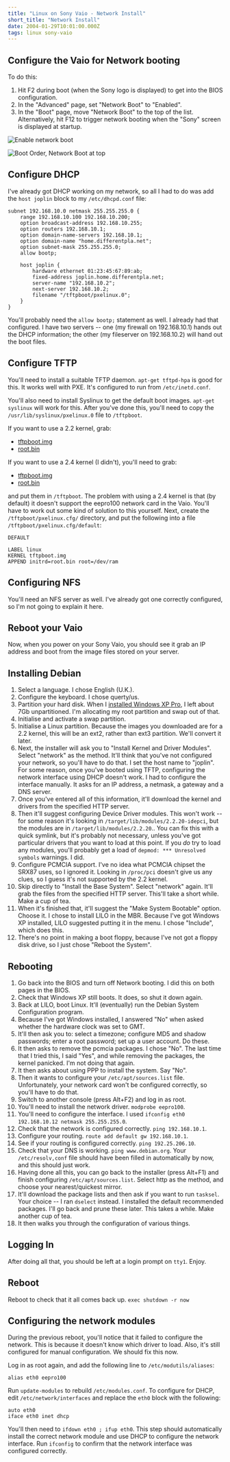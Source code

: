 ```yaml
---
title: "Linux on Sony Vaio - Network Install"
short_title: "Network Install"
date: 2004-01-29T10:01:00.000Z
tags: linux sony-vaio
---
```

## Configure the Vaio for Network booting

To do this:

1.  Hit F2 during boot (when the Sony logo is displayed) to get into the BIOS configuration.
2.  In the "Advanced" page, set "Network Boot" to "Enabled".
3.  In the "Boot" page, move "Network Boot" to the top of the list. Alternatively, hit F12 to trigger network booting when the "Sony" screen is displayed at startup.

![Enable network boot](/images/2004/2004-01-29-linux-on-sony-vaio-network-install/26cb8a77ebbe717a193b665d44b7f9d4-163.jpg)

![Boot Order, Network Boot at top](/images/2004/2004-01-29-linux-on-sony-vaio-network-install/3f46e31ae2f33794c9708fe8a4e90807-162.jpg)

## Configure DHCP

I've already got DHCP working on my network, so all I had to do was add the `host joplin` block to my `/etc/dhcpd.conf` file:

```
subnet 192.168.10.0 netmask 255.255.255.0 {
    range 192.168.10.100 192.168.10.200;
    option broadcast-address 192.168.10.255;
    option routers 192.168.10.1;
    option domain-name-servers 192.168.10.1;
    option domain-name "home.differentpla.net";
    option subnet-mask 255.255.255.0;
    allow bootp;

    host joplin {
        hardware ethernet 01:23:45:67:89:ab;
        fixed-address joplin.home.differentpla.net;
        server-name "192.168.10.2";
        next-server 192.168.10.2;
        filename "/tftpboot/pxelinux.0";
    }
}
```

You'll probably need the `allow bootp;` statement as well. I already had that configured.
I have two servers -- one (my firewall on 192.168.10.1) hands out the DHCP information; the other (my fileserver on 192.168.10.2) will hand out the boot files.

## Configure TFTP

You'll need to install a suitable TFTP daemon. `apt-get tftpd-hpa` is good for this. It works well with PXE. It's configured to run from `/etc/inetd.conf`.

You'll also need to install Syslinux to get the default boot images. `apt-get syslinux` will work for this. After you've done this, you'll need to copy the `/usr/lib/syslinux/pxelinux.0` file to `/tftpboot`.

If you want to use a 2.2 kernel, grab:

*   [tftpboot.img](http://www.debian.org/debian/dists/woody/main/disks-i386/current/idepci/tftpboot.img)
*   [root.bin](http://www.debian.org/debian/dists/woody/main/disks-i386/current/images-1.44/root.bin)

If you want to use a 2.4 kernel (I didn't), you'll need to grab:

*   [tftpboot.img](http://www.debian.org/debian/dists/woody/main/disks-i386/current/bf2.4/tftpboot.img)
*   [root.bin](http://www.debian.org/debian/dists/woody/main/disks-i386/current/images-1.44/bf2.4/root.bin)

and put them in `/tftpboot`. The problem with using a 2.4 kernel is that (by default) it doesn't support the eepro100 network card in the Vaio. You'll have to work out some kind of solution to this yourself.
Next, create the `/tftpboot/pxelinux.cfg/` directory, and put the following into a file `/tftpboot/pxelinux.cfg/default`:

```
DEFAULT

LABEL linux
KERNEL tftpboot.img
APPEND initrd=root.bin root=/dev/ram
```

## Configuring NFS

You'll need an NFS server as well. I've already got one correctly configured, so I'm not going to explain it here.

## Reboot your Vaio

Now, when you power on your Sony Vaio, you should see it grab an IP address and boot from the image files stored on your server.

## Installing Debian

1.  Select a language. I chose English (U.K.).
2.  Configure the keyboard. I chose querty/us.
3.  Partition your hard disk. When I [installed Windows XP Pro](../xp-pro.html), I left about 7Gb unpartitioned. I'm allocating my root partition and swap out of that.
4.  Initialise and activate a swap partition.
5.  Initialise a Linux partition. Because the images you downloaded are for a 2.2 kernel, this will be an ext2, rather than ext3 partition. We'll convert it later.
6.  Next, the installer will ask you to "Install Kernel and Driver Modules". Select "network" as the method. It'll think that you've not configured your network, so you'll have to do that. I set the host name to "joplin". For some reason, once you've booted using TFTP, configuring the network interface using DHCP doesn't work. I had to configure the interface manually. It asks for an IP address, a netmask, a gateway and a DNS server.
7.  Once you've entered all of this information, it'll download the kernel and drivers from the specified HTTP server.
8.  Then it'll suggest configuring Device Driver modules. This won't work -- for some reason it's looking in `/target/lib/modules/2.2.20-idepci`, but the modules are in `/target/lib/modules/2.2.20`.. You can fix this with a quick symlink, but it's probably not necessary, unless you've got particular drivers that you want to load at this point. If you _do_ try to load any modules, you'll probably get a load of `depmod: *** Unresolved symbols` warnings. I did.
9.  Configure PCMCIA support. I've no idea what PCMCIA chipset the SRX87 uses, so I ignored it. Looking in `/proc/pci` doesn't give us any clues, so I guess it's not supported by the 2.2 kernel.
10.  Skip directly to "Install the Base System". Select "network" again. It'll grab the files from the specified HTTP server. This'll take a short while. Make a cup of tea.
11.  When it's finished that, it'll suggest the "Make System Bootable" option. Choose it. I chose to install LILO in the MBR. Because I've got Windows XP installed, LILO suggested putting it in the menu. I chose "Include", which does this.
12.  There's no point in making a boot floppy, because I've not got a floppy disk drive, so I just chose "Reboot the System".

## Rebooting

1.  Go back into the BIOS and turn off Network booting. I did this on both pages in the BIOS.
2.  Check that Windows XP still boots. It does, so shut it down again.
3.  Back at LILO, boot Linux. It'll (eventually) run the Debian System Configuration program.
4.  Because I've got Windows installed, I answered "No" when asked whether the hardware clock was set to GMT.
5.  It'll then ask you to: select a timezone; configure MD5 and shadow passwords; enter a root password; set up a user account. Do these.
6.  It then asks to remove the pcmcia packages. I chose "No". The last time that I tried this, I said "Yes", and while removing the packages, the kernel panicked. I'm not doing that again.
7.  It then asks about using PPP to install the system. Say "No".
8.  Then it wants to configure your `/etc/apt/sources.list` file. Unfortunately, your network card won't be configured correctly, so you'll have to do that.
9.  Switch to another console (press Alt+F2) and log in as root.
10.  You'll need to install the network driver. `modprobe eepro100`.
11.  You'll need to configure the interface. I used `ifconfig eth0 192.168.10.12 netmask 255.255.255.0`.
12.  Check that the network is configured correctly. `ping 192.168.10.1`.
13.  Configure your routing. `route add default gw 192.168.10.1`.
14.  See if your routing is configured correctly. `ping 192.25.206.10`.
15.  Check that your DNS is working. `ping www.debian.org`. Your `/etc/resolv,conf` file should have been filled in automatically by now, and this should just work.
16.  Having done all this, you can go back to the installer (press Alt+F1) and finish configuring `/etc/apt/sources.list`. Select http as the method, and choose your nearest/quickest mirror.
17.  It'll download the package lists and then ask if you want to run `tasksel`. Your choice -- I ran `dselect` instead. I installed the default recommended packages. I'll go back and prune these later. This takes a while. Make another cup of tea.
18.  It then walks you through the configuration of various things.

## Logging In

After doing all that, you should be left at a login prompt on `tty1`. Enjoy.

## Reboot

Reboot to check that it all comes back up. `exec shutdown -r now`

## Configuring the network modules

During the previous reboot, you'll notice that it failed to configure the network. This is because it doesn't know which
driver to load. Also, it's still configured for manual configuration. We should fix this now.

Log in as root again, and add the following line to `/etc/modutils/aliases`:

```
alias eth0 eepro100
```

Run `update-modules` to rebuild `/etc/modules.conf`.
To configure for DHCP, edit `/etc/network/interfaces` and replace the `eth0` block with the following:

```
auto eth0
iface eth0 inet dhcp
```

You'll then need to `ifdown eth0 ; ifup eth0`. This step should automatically install the correct network module and use
DHCP to configure the network interface. Run `ifconfig` to confirm that the network interface was configured correctly.
